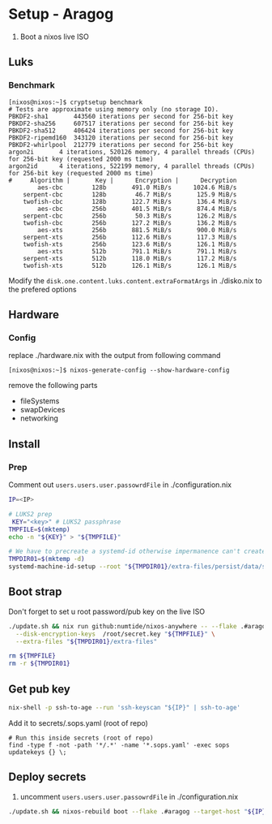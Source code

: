 # Setup - Aragog
1. Boot a nixos live ISO

## Luks
### Benchmark
```
[nixos@nixos:~]$ cryptsetup benchmark
# Tests are approximate using memory only (no storage IO).
PBKDF2-sha1       443560 iterations per second for 256-bit key
PBKDF2-sha256     607517 iterations per second for 256-bit key
PBKDF2-sha512     406424 iterations per second for 256-bit key
PBKDF2-ripemd160  343120 iterations per second for 256-bit key
PBKDF2-whirlpool  212779 iterations per second for 256-bit key
argon2i       4 iterations, 520126 memory, 4 parallel threads (CPUs) for 256-bit key (requested 2000 ms time)
argon2id      4 iterations, 522199 memory, 4 parallel threads (CPUs) for 256-bit key (requested 2000 ms time)
#     Algorithm |       Key |      Encryption |      Decryption
        aes-cbc        128b       491.0 MiB/s      1024.6 MiB/s
    serpent-cbc        128b        46.7 MiB/s       125.9 MiB/s
    twofish-cbc        128b       122.7 MiB/s       136.4 MiB/s
        aes-cbc        256b       401.5 MiB/s       874.4 MiB/s
    serpent-cbc        256b        50.3 MiB/s       126.2 MiB/s
    twofish-cbc        256b       127.2 MiB/s       136.2 MiB/s
        aes-xts        256b       881.5 MiB/s       900.0 MiB/s
    serpent-xts        256b       112.6 MiB/s       117.3 MiB/s
    twofish-xts        256b       123.6 MiB/s       126.1 MiB/s
        aes-xts        512b       791.1 MiB/s       791.1 MiB/s
    serpent-xts        512b       118.0 MiB/s       117.2 MiB/s
    twofish-xts        512b       126.1 MiB/s       126.1 MiB/s
```

Modify the `disk.one.content.luks.content.extraFormatArgs` in ./disko.nix to the prefered options

## Hardware
### Config
replace ./hardware.nix with the output from following command
```
[nixos@nixos:~]$ nixos-generate-config --show-hardware-config
```
remove the following parts
- fileSystems
- swapDevices
- networking

## Install
### Prep
Comment out `users.users.user.passowrdFile` in ./configuration.nix

```bash
IP=<IP>

# LUKS2 prep
 KEY="<key>" # LUKS2 passphrase
TMPFILE=$(mktemp)
echo -n "${KEY}" > "${TMPFILE}"

# We have to precreate a systemd-id otherwise impermanence can't create a valid link and nixos-install will fail
TMPDIR01=$(mktemp -d)
systemd-machine-id-setup --root "${TMPDIR01}/extra-files/persist/data/system"
```

## Boot strap
Don't forget to set u root password/pub key on the live ISO
```bash
./update.sh && nix run github:numtide/nixos-anywhere -- --flake .#aragog "root@${IP}" \
  --disk-encryption-keys  /root/secret.key "${TMPFILE}" \
  --extra-files "${TMPDIR01}/extra-files"

rm ${TMPFILE}
rm -r ${TMPDIR01}
```

## Get pub key
```bash
nix-shell -p ssh-to-age --run 'ssh-keyscan "${IP}" | ssh-to-age'
```
Add it to secrets/.sops.yaml (root of repo)

```
# Run this inside secrets (root of repo)
find -type f -not -path '*/.*' -name '*.sops.yaml' -exec sops updatekeys {} \;
```

## Deploy secrets
1. uncomment `users.users.user.passowrdFile` in ./configuration.nix
```bash
./update.sh && nixos-rebuild boot --flake .#aragog --target-host "${IP}" --use-remote-sudo
```

